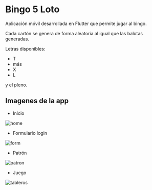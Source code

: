 # Bingo 5 Loto

Aplicación móvil desarrollada en Flutter que permite jugar al bingo.

Cada cartón se genera de forma aleatoria al igual que las balotas generadas.

Letras disponibles:

- T
- más
- X
- L

y el pleno.

## Imagenes de la app

* Inicio

![home](https://user-images.githubusercontent.com/40668021/108092474-c5999680-704a-11eb-9901-427f65f142c9.jpeg)


* Formulario login

![form](https://user-images.githubusercontent.com/40668021/108092575-dba75700-704a-11eb-87fa-25dc6f86e8fa.jpeg)


* Patrón

![patron](https://user-images.githubusercontent.com/40668021/108092650-ebbf3680-704a-11eb-9514-ed813fd1073c.jpeg)


* Juego

![tableros](https://user-images.githubusercontent.com/40668021/108093214-79028b00-704b-11eb-9243-352d02ff4d5e.jpeg)
